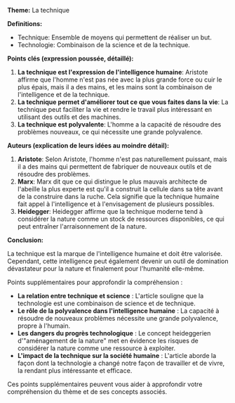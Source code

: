 **Theme:** La technique

**Definitions:**

* Technique: Ensemble de moyens qui permettent de réaliser un but.
* Technologie: Combinaison de la science et de la technique.

**Points clés (expression poussée, détaillé):**

1. **La technique est l'expression de l'intelligence humaine**: Aristote affirme que l'homme n'est pas née avec la plus grande force ou cuir le plus épais, mais il a des mains, et les mains sont la combinaison de l'intelligence et de la technique.
2. **La technique permet d'améliorer tout ce que vous faites dans la vie**: La technique peut faciliter la vie et rendre le travail plus intéressant en utilisant des outils et des machines.
3. **La technique est polyvalente**: L'homme a la capacité de résoudre des problèmes nouveaux, ce qui nécessite une grande polyvalence.

**Auteurs (explication de leurs idées au moindre détail):**

1. **Aristote**: Selon Aristote, l'homme n'est pas naturellement puissant, mais il a des mains qui permettent de fabriquer de nouveaux outils et de résoudre des problèmes.
2. **Marx**: Marx dit que ce qui distingue le plus mauvais architecte de l'abeille la plus experte est qu'il a construit la cellule dans sa tête avant de la construire dans la ruche. Cela signifie que la technique humaine fait appel à l'intelligence et à l'envisagement de plusieurs possibles.
3. **Heidegger**: Heidegger affirme que la technique moderne tend à considérer la nature comme un stock de ressources disponibles, ce qui peut entraîner l'arraisonnement de la nature.

**Conclusion:**

La technique est la marque de l'intelligence humaine et doit être valorisée. Cependant, cette intelligence peut également devenir un outil de domination dévastateur pour la nature et finalement pour l'humanité elle-même.

Points supplémentaires pour approfondir la compréhension :

* **La relation entre technique et science** : L'article souligne que la technologie est une combinaison de science et de technique.
* **Le rôle de la polyvalence dans l'intelligence humaine** : La capacité à résoudre de nouveaux problèmes nécessite une grande polyvalence, propre à l'humain.
* **Les dangers du progrès technologique** : Le concept heideggerien d'"aménagement de la nature" met en évidence les risques de considérer la nature comme une ressource à exploiter.
* **L'impact de la technique sur la société humaine** : L'article aborde la façon dont la technologie a changé notre façon de travailler et de vivre, la rendant plus intéressante et efficace.

Ces points supplémentaires peuvent vous aider à approfondir votre compréhension du thème et de ses concepts associés.
